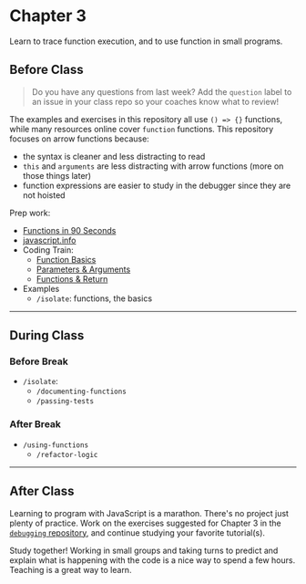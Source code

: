 # Chapter 3

Learn to trace function execution, and to use function in small programs.

## Before Class

> Do you have any questions from last week? Add the `question` label to an issue in your class repo so your coaches know what to review!

The examples and exercises in this repository all use `() => {}` functions,
while many resources online cover `function` functions. This repository focuses
on arrow functions because:

- the syntax is cleaner and less distracting to read
- `this` and `arguments` are less distracting with arrow functions (more on
  those things later)
- function expressions are easier to study in the debugger since they are not
  hoisted

Prep work:

- [Functions in 90 Seconds](https://www.youtube.com/watch?v=UY182o4J5_Y)
- [javascript.info](https://javascript.info/function-basics)
- Coding Train:
  - [Function Basics](https://www.youtube.com/watch?v=wRHAitGzBrg)
  - [Parameters & Arguments](https://www.youtube.com/watch?v=zkc417YapfE)
  - [Functions & Return](https://www.youtube.com/watch?v=qRnUBiTJ66Y)
- Examples
  - `/isolate`: functions, the basics

---

## During Class

### Before Break

- `/isolate`:
  - `/documenting-functions`
  - `/passing-tests`

### After Break

- `/using-functions`
  - `/refactor-logic`

---

## After Class

Learning to program with JavaScript is a marathon. There's no project just plenty of practice. Work on the exercises suggested for Chapter 3 in the [`debugging` repository](https://github.com/HackYourFutureBelgium/debugging), and continue studying your favorite tutorial(s).

Study together! Working in small groups and taking turns to predict and explain
what is happening with the code is a nice way to spend a few hours. Teaching is
a great way to learn.
